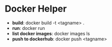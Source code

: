 # Docker Helper

* __build__: docker build -t \<tagname> .
* __run__: docker run 
* __list docker images__: docker images ls
* __push to dockerhub__: docker push \<tagname>
